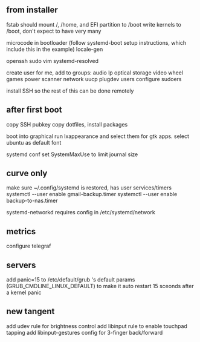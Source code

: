 ## from installer

fstab should mount /, /home, and EFI partition to /boot
    write kernels to /boot, don't expect to have very many

microcode in bootloader (follow systemd-boot setup instructions, which include this in the example)
locale-gen

openssh
sudo
vim
systemd-resolved

create user for me, add to groups:
    audio lp optical storage video wheel games power scanner network uucp plugdev users
configure sudoers

install SSH so the rest of this can be done remotely

## after first boot

copy SSH pubkey
copy dotfiles, install packages

boot into graphical
run lxappearance and select them for gtk apps. select ubuntu as default font

systemd conf set SystemMaxUse to limit journal size

## curve only

make sure ~/.config/systemd is restored, has user services/timers
systemctl --user enable gmail-backup.timer
systemctl --user enable backup-to-nas.timer

systemd-networkd
    requires config in /etc/systemd/network

## metrics

configure telegraf

## servers

add panic=15 to /etc/default/grub 's default params (GRUB_CMDLINE_LINUX_DEFAULT)
to make it auto restart 15 sceonds after a kernel panic

## new tangent

add udev rule for brightness control
add libinput rule to enable touchpad tapping
add libinput-gestures config for 3-finger back/forward
